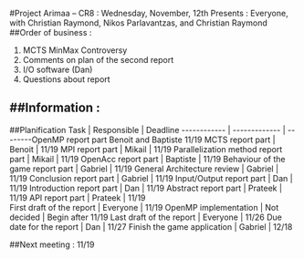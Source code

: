 #Project Arimaa – CR8 : Wednesday, November, 12th
Presents : Everyone, with Christian Raymond, Nikos Parlavantzas, and Christian Raymond
##Order of business :
1. MCTS MinMax Controversy
2. Comments on plan of the second report
3. I/O software (Dan)
4. Questions about report

##Information :
- 

##Planification
Task		|						Responsible	|	Deadline
------------ | ------------- | --------OpenMP report part							Benoit	and Baptiste	11/19
MCTS report part					 | 		Benoit		 | 	11/19
MPI report part						 | 	Mikail		 | 	11/19
Parallelization method report part		 | 			Mikail		 | 	11/19
OpenAcc report part						 | 	Baptiste	 | 	11/19
Behaviour of the game report part		 | 			Gabriel	 | 	11/19
General Architecture review				 | 		Gabriel	 | 	11/19
Conclusion report part					 | 	Gabriel	 | 	11/19
Input/Output report part				 | 		Dan	 | 		11/19
Introduction report part				 | 		Dan		 | 	11/19
Abstract report part					 | 		Prateek	 | 	11/19
API report part							 | Prateek	 | 	11/19	
First draft of the report				 | 		Everyone	 | 	11/19
OpenMP implementation					 | 	Not decided	 | Begin after 11/19
Last draft of the report				 | 		Everyone	 | 	11/26
Due date for the report					 | 	Dan			 | 11/27
Finish the game application			 | 		Gabriel	 | 	12/18

##Next meeting : 11/19
